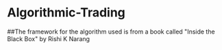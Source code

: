 # Algorithmic-Trading

##The framework for the algorithm used is from a book called "Inside the Black Box" by Rishi K Narang

